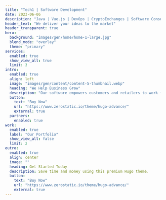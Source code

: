 ```yaml
---
title: "Tech1 | Software Development"
date: 2023-06-06
description: "Java | Vue.js | DevOps | CryptoExchanges | Software Consulting"
header_text: "We deliver your ideas to the market"
header_transparent: true
hero:
  background: "images/gen/home/home-1-large.jpg"
  blend_mode: "overlay"
  theme: "primary"
services:
  enabled: true
  show_view_all: true
  limit: 3
intro:
  enabled: true
  align: left
  image: "images/gen/content/content-5-thumbnail.webp"
  heading: "We Help Business Grow"
  description: "Our software empowers customers and retailers to work from anywhere in the world, on the go, or at home."
  button:
    text: "Buy Now"
    url: "https://www.zerostatic.io/theme/hugo-advance/"
    external: true
  partners:
    enabled: true
work:
  enabled: true
  label: "Our Portfolio"
  show_view_all: false
  limit: 2
outro:
  enabled: true
  align: center
  image: ""
  heading: Get Started Today
  description: Save time and money using this premium Hugo theme.
  button:
    text: "Buy Now"
    url: "https://www.zerostatic.io/theme/hugo-advance/"
    external: true
---
```

